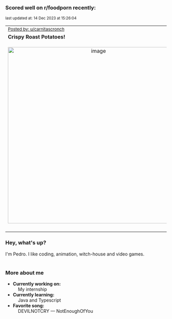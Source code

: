 ### Scored well on r/foodporn recently:

<p align="left"><sub>last updated at: 14 Dec 2023 at 15:26:04</sub></p>

|   |
| --- |
| <sub>[Posted by: u/carnitascronch][source]</sub> |
| **Crispy Roast Potatoes!** | 
|<p align="center"> <img alt="image" src="https://i.redd.it/ti2qx0c4yw5c1.jpeg" width="550" /> </p>|
|   |

### Hey, what's up?

I'm Pedro. I like coding, animation, witch-house and video games.<br><br>

### More about me
- **Currently working on:**  
&nbsp;&nbsp;&nbsp;&nbsp;My internship
- **Currently learning:**  
&nbsp;&nbsp;&nbsp;&nbsp;Java and Typescript
- **Favorite song:**  
&nbsp;&nbsp;&nbsp;&nbsp;DEVILNOTCRY — NotEnoughOfYou<br><br>

  



  
  
  
[linkedin]: https://linkedin.com/in/pedro-h-r-gomes-8a487b14a/
[gmail]: mailto:pilique11@gmail.com
[source]: https://reddit.com/r/FoodPorn/comments/18gtr3u/crispy_roast_potatoes/
[redditAPI]: https://www.reddit.com/dev/api/